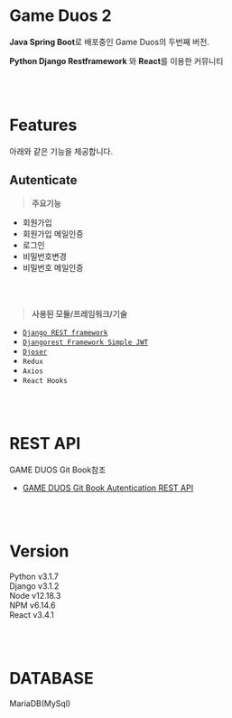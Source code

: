 # **Game Duos 2**
**Java Spring Boot**로 배포중인 Game Duos의 두번째 버전. <br>

**Python Django Restframework** 와 **React**를 이용한 커뮤니티

<br><br>

# **Features**
아래와 같은 기능을 제공합니다.
## **Autenticate**

> **주요기능**
- 회원가입 
- 회원가입 메일인증
- 로그인
- 비밀번호변경
- 비밀번호 메일인증 


<br><br>

> **사용된 모듈/프레임워크/기술**
- [`Django REST framework`](https://www.django-rest-framework.org/)
- [`Djangorest Framework Simple JWT`](https://django-rest-framework-simplejwt.readthedocs.io/en/latest/index.html)
- [`Djoser`](http://django-rest-auth.readthedocs.org/en/latest/)
- `Redux`
- `Axios`
- `React Hooks`

<br><br>

# **REST API**
 GAME DUOS Git Book참조 <br>

- [GAME DUOS Git Book Autentication REST API](https://app.gitbook.com/@matamatamong/s/game-duos-rest-api/rest-api/authenticate)

<br><br>

# **Version**
Python v3.1.7 <br>
Django v3.1.2 <br>
Node v12.18.3 <br>
NPM v6.14.6  <br>
React v3.4.1 <br>

<br><br>

# **DATABASE**
MariaDB(MySql)